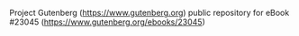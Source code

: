 Project Gutenberg (https://www.gutenberg.org) public repository for eBook #23045 (https://www.gutenberg.org/ebooks/23045)
